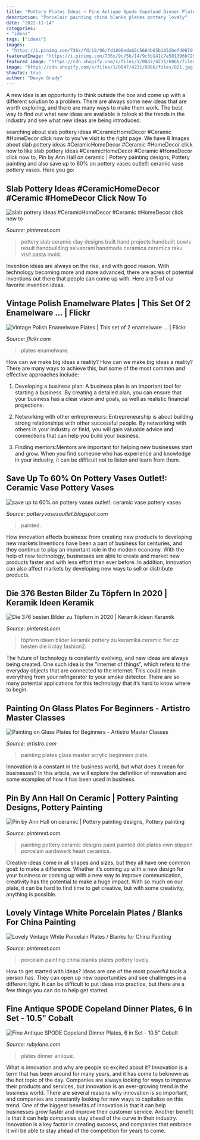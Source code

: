 ```yaml
---
title: "Pottery Plates Ideas ~ Fine Antique Spode Copeland Dinner Plates, 6 In Set"
description: "Porcelain painting china blanks plates pottery lovely"
date: "2022-11-14"
categories:
- "ideas"
tags: ["ideas"]
images:
- "https://i.pinimg.com/736x/fd/18/96/fd1896eda65c5664b65b1052befd0870--china-painting-white-porcelain.jpg"
featuredImage: "https://i.pinimg.com/736x/9c/5b/14/9c5b141c7e581396b729829bfef9dda9.jpg"
featured_image: "https://cdn.shopify.com/s/files/1/0047/4231/6066/files/021.jpg?v=1552315782"
image: "https://cdn.shopify.com/s/files/1/0047/4231/6066/files/021.jpg?v=1552315782"
ShowToc: true
author: "Devyn Grady"
---
```



A new idea is an opportunity to think outside the box and come up with a different solution to a problem. There are always some new ideas that are worth exploring, and there are many ways to make them work. The best way to find out what new ideas are available is tolook at the trends in the industry and see what new ideas are being introduced.

	

		
searching about slab pottery ideas #CeramicHomeDecor #Ceramic #HomeDecor click now to you've visit to the right page. We have 8 Images about slab pottery ideas #CeramicHomeDecor #Ceramic #HomeDecor click now to like slab pottery ideas #CeramicHomeDecor #Ceramic #HomeDecor click now to, Pin by Ann Hall on ceramic | Pottery painting designs, Pottery painting and also save up to 60% on pottery vases outlet!: ceramic vase pottery vases. Here you go:
		
    
## Slab Pottery Ideas #CeramicHomeDecor #Ceramic #HomeDecor Click Now To

<img loading=lazy src="https://i.pinimg.com/originals/51/db/92/51db921098d32073aded8d59f482048e.jpg" onerror="this.onerror=null;this.src='https://tse4.mm.bing.net/th?id=OIP.Iyj3NotHMBOi2DUDrSMZ7gHaJ4&amp;pid=15.1';" alt="slab pottery ideas #CeramicHomeDecor #Ceramic #HomeDecor click now to">

_Source: pinterest.com_

>pottery slab ceramic clay designs built hand projects handbuilt bowls result handbuilding salvabrani handmade ceramica ceramics raku visit pasta mold. 

	

Invention ideas are always on the rise, and with good reason. With technology becoming more and more advanced, there are acres of potential inventions out there that people can come up with. Here are 5 of our favorite invention ideas.

    
## Vintage Polish Enamelware Plates | This Set Of 2 Enamelware … | Flickr

<img loading=lazy src="https://live.staticflickr.com/2480/4019818320_73dbb63969_b.jpg" onerror="this.onerror=null;this.src='https://tse2.mm.bing.net/th?id=OIP.EQhbFIZVQE_r1uNnSov0KwHaFj&amp;pid=15.1';" alt="Vintage Polish Enamelware Plates | This set of 2 enamelware … | Flickr">

_Source: flickr.com_

>plates enamelware. 

	

How can we make big ideas a reality?
How can we make big ideas a reality? There are many ways to achieve this, but some of the most common and effective approaches include:
1. Developing a business plan: A business plan is an important tool for starting a business. By creating a detailed plan, you can ensure that your business has a clear vision and goals, as well as realistic financial projections.

2. Networking with other entrepreneurs: Entrepreneurship is about building strong relationships with other successful people. By networking with others in your industry or field, you will gain valuable advice and connections that can help you build your business.

3. Finding mentors:Mentors are important for helping new businesses start and grow. When you find someone who has experience and knowledge in your industry, it can be difficult not to listen and learn from them.


    
## Save Up To 60% On Pottery Vases Outlet!: Ceramic Vase Pottery Vases

<img loading=lazy src="http://2.bp.blogspot.com/-q47Q_HQfZFg/UWLU_6zI8nI/AAAAAAAAAyU/hkLkR-igkPY/s1600/silk-painted-high-temperature-ceramic-vase.jpg" onerror="this.onerror=null;this.src='https://tse1.mm.bing.net/th?id=OIP.qasoAN_hidMhX_iaCURVTQHaIY&amp;pid=15.1';" alt="save up to 60% on pottery vases outlet!: ceramic vase pottery vases">

_Source: potteryvasesoutlet.blogspot.com_

>painted. 

	

How innovation affects business: from creating new products to developing new markets
Inventions have been a part of business for centuries, and they continue to play an important role in the modern economy. With the help of new technology, businesses are able to create and market new products faster and with less effort than ever before. In addition, innovation can also affect markets by developing new ways to sell or distribute products.

    
## Die 376 Besten Bilder Zu Töpfern In 2020 | Keramik Ideen Keramik

<img loading=lazy src="https://i.pinimg.com/736x/9c/5b/14/9c5b141c7e581396b729829bfef9dda9.jpg" onerror="this.onerror=null;this.src='https://tse3.mm.bing.net/th?id=OIP.4zcK8BnX6PdoeJUTEkJ_GwAAAA&amp;pid=15.1';" alt="Die 376 besten Bilder zu Töpfern in 2020 | Keramik ideen Keramik">

_Source: pinterest.com_

>töpfern ideen bilder keramik pottery zu keramika ceramic fler cz besten die ii clay fashion2. 

	

The future of technology is constantly evolving, and new ideas are always being created. One such idea is the “internet of things”, which refers to the everyday objects that are connected to the internet. This could mean everything from your refrigerator to your smoke detector. There are so many potential applications for this technology that it’s hard to know where to begin.

    
## Painting On Glass Plates For Beginners - Artistro Master Classes

<img loading=lazy src="https://cdn.shopify.com/s/files/1/0047/4231/6066/files/021.jpg?v=1552315782" onerror="this.onerror=null;this.src='https://tse1.mm.bing.net/th?id=OIP.NOGMXffnm77gJ5I_cQ_yBgHaDt&amp;pid=15.1';" alt="Painting on Glass Plates for Beginners - Artistro Master Classes">

_Source: artistro.com_

>painting plates glass master acrylic beginners plate. 

	

Innovation is a constant in the business world, but what does it mean for businesses? In this article, we will explore the definition of innovation and some examples of how it has been used in business.

    
## Pin By Ann Hall On Ceramic | Pottery Painting Designs, Pottery Painting

<img loading=lazy src="https://i.pinimg.com/originals/89/63/6b/89636b043e553faae86511965f851531.jpg" onerror="this.onerror=null;this.src='https://tse3.mm.bing.net/th?id=OIP.jEuRIAAW7p2ot1rS31oFNQHaHv&amp;pid=15.1';" alt="Pin by Ann Hall on ceramic | Pottery painting designs, Pottery painting">

_Source: pinterest.com_

>painting pottery ceramic designs paint painted dot plates own stippen porcelain aardewerk heart ceramics. 

	

Creative ideas come in all shapes and sizes, but they all have one common goal: to make a difference. Whether it’s coming up with a new design for your business or coming up with a new way to improve communication, creativity has the potential to make a huge impact. With so much on our plate, it can be hard to find time to get creative, but with some creativity, anything is possible.

    
## Lovely Vintage White Porcelain Plates / Blanks For China Painting

<img loading=lazy src="https://i.pinimg.com/736x/fd/18/96/fd1896eda65c5664b65b1052befd0870--china-painting-white-porcelain.jpg" onerror="this.onerror=null;this.src='https://tse4.mm.bing.net/th?id=OIP.iUpKfiTZDTGRyQ4jA8LldgHaHo&amp;pid=15.1';" alt="Lovely Vintage White Porcelain Plates / Blanks for China Painting">

_Source: pinterest.com_

>porcelain painting china blanks plates pottery lovely. 

	

How to get started with ideas?
Ideas are one of the most powerful tools a person has. They can open up new opportunities and see challenges in a different light. It can be difficult to put ideas into practice, but there are a few things you can do to help get started.

    
## Fine Antique SPODE Copeland Dinner Plates, 6 In Set - 10.5&quot; Cobalt

<img loading=lazy src="https://cdn0.rubylane.com/shops/antiques-uncommon-treasure/1010disset3.1L.jpg" onerror="this.onerror=null;this.src='https://tse1.mm.bing.net/th?id=OIP.WDJRqIDl8ov1OvSWrKyNeAHaHa&amp;pid=15.1';" alt="Fine Antique SPODE Copeland Dinner Plates, 6 in Set - 10.5&quot; Cobalt">

_Source: rubylane.com_

>plates dinner antique. 

	

What is innovation and why are people so excited about it?
Innovation is a term that has been around for many years, and it has come to beknown as the hot topic of the day. Companies are always looking for ways to improve their products and services, but innovation is an ever-growing trend in the business world. There are several reasons why innovation is so important, and companies are constantly looking for new ways to capitalize on this trend. One of the biggest benefits of innovation is that it can help businesses grow faster and improve their customer service. Another benefit is that it can help companies stay ahead of the curve in their industry. Innovation is a key factor in creating success, and companies that embrace it will be able to stay ahead of the competition for years to come.

